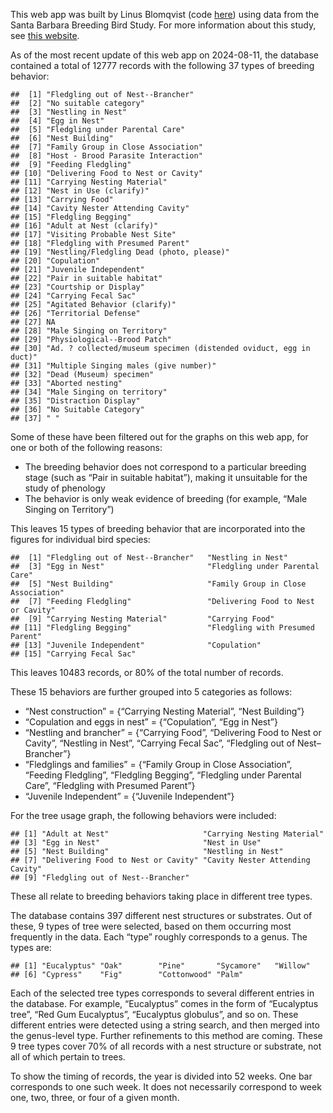 This web app was built by Linus Blomqvist (code
[here](https://github.com/linusblomqvist/BBS/tree/main/sb_bbs)) using
data from the Santa Barbara Breeding Bird Study. For more information
about this study, see [this
website](https://santabarbaraaudubon.org/santa-barbara-county-breeding-bird-study).

As of the most recent update of this web app on 2024-08-11, the database
contained a total of 12777 records with the following 37 types of
breeding behavior:

    ##  [1] "Fledgling out of Nest--Brancher"                                 
    ##  [2] "No suitable category"                                            
    ##  [3] "Nestling in Nest"                                                
    ##  [4] "Egg in Nest"                                                     
    ##  [5] "Fledgling under Parental Care"                                   
    ##  [6] "Nest Building"                                                   
    ##  [7] "Family Group in Close Association"                               
    ##  [8] "Host - Brood Parasite Interaction"                               
    ##  [9] "Feeding Fledgling"                                               
    ## [10] "Delivering Food to Nest or Cavity"                               
    ## [11] "Carrying Nesting Material"                                       
    ## [12] "Nest in Use (clarify)"                                           
    ## [13] "Carrying Food"                                                   
    ## [14] "Cavity Nester Attending Cavity"                                  
    ## [15] "Fledgling Begging"                                               
    ## [16] "Adult at Nest (clarify)"                                         
    ## [17] "Visiting Probable Nest Site"                                     
    ## [18] "Fledgling with Presumed Parent"                                  
    ## [19] "Nestling/Fledgling Dead (photo, please)"                         
    ## [20] "Copulation"                                                      
    ## [21] "Juvenile Independent"                                            
    ## [22] "Pair in suitable habitat"                                        
    ## [23] "Courtship or Display"                                            
    ## [24] "Carrying Fecal Sac"                                              
    ## [25] "Agitated Behavior (clarify)"                                     
    ## [26] "Territorial Defense"                                             
    ## [27] NA                                                                
    ## [28] "Male Singing on Territory"                                       
    ## [29] "Physiological--Brood Patch"                                      
    ## [30] "Ad. ? collected/museum specimen (distended oviduct, egg in duct)"
    ## [31] "Multiple Singing males (give number)"                            
    ## [32] "Dead (Museum) specimen"                                          
    ## [33] "Aborted nesting"                                                 
    ## [34] "Male Singing on territory"                                       
    ## [35] "Distraction Display"                                             
    ## [36] "No Suitable Category"                                            
    ## [37] " "

Some of these have been filtered out for the graphs on this web app, for
one or both of the following reasons:

-   The breeding behavior does not correspond to a particular breeding
    stage (such as “Pair in suitable habitat”), making it unsuitable for
    the study of phenology
-   The behavior is only weak evidence of breeding (for example, “Male
    Singing on Territory”)

This leaves 15 types of breeding behavior that are incorporated into the
figures for individual bird species:

    ##  [1] "Fledgling out of Nest--Brancher"   "Nestling in Nest"                 
    ##  [3] "Egg in Nest"                       "Fledgling under Parental Care"    
    ##  [5] "Nest Building"                     "Family Group in Close Association"
    ##  [7] "Feeding Fledgling"                 "Delivering Food to Nest or Cavity"
    ##  [9] "Carrying Nesting Material"         "Carrying Food"                    
    ## [11] "Fledgling Begging"                 "Fledgling with Presumed Parent"   
    ## [13] "Juvenile Independent"              "Copulation"                       
    ## [15] "Carrying Fecal Sac"

This leaves 10483 records, or 80% of the total number of records.

These 15 behaviors are further grouped into 5 categories as follows:

-   “Nest construction” = {“Carrying Nesting Material”, “Nest Building”}
-   “Copulation and eggs in nest” = {“Copulation”, “Egg in Nest”}
-   “Nestling and brancher” = {“Carrying Food”, “Delivering Food to Nest
    or Cavity”, “Nestling in Nest”, “Carrying Fecal Sac”, “Fledgling out
    of Nest–Brancher”}
-   “Fledglings and families” = {“Family Group in Close Association”,
    “Feeding Fledgling”, “Fledgling Begging”, “Fledgling under Parental
    Care”, “Fledgling with Presumed Parent”}
-   “Juvenile Independent” = {“Juvenile Independent”}

For the tree usage graph, the following behaviors were included:

    ## [1] "Adult at Nest"                     "Carrying Nesting Material"        
    ## [3] "Egg in Nest"                       "Nest in Use"                      
    ## [5] "Nest Building"                     "Nestling in Nest"                 
    ## [7] "Delivering Food to Nest or Cavity" "Cavity Nester Attending Cavity"   
    ## [9] "Fledgling out of Nest--Brancher"

These all relate to breeding behaviors taking place in different tree
types.

The database contains 397 different nest structures or substrates. Out
of these, 9 types of tree were selected, based on them occurring most
frequently in the data. Each “type” roughly corresponds to a genus. The
types are:

    ## [1] "Eucalyptus" "Oak"        "Pine"       "Sycamore"   "Willow"    
    ## [6] "Cypress"    "Fig"        "Cottonwood" "Palm"

Each of the selected tree types corresponds to several different entries
in the database. For example, “Eucalyptus” comes in the form of
“Eucalyptus tree”, “Red Gum Eucalyptus”, “Eucalyptus globulus”, and so
on. These different entries were detected using a string search, and
then merged into the genus-level type. Further refinements to this
method are coming. These 9 tree types cover 70% of all records with a
nest structure or substrate, not all of which pertain to trees.

To show the timing of records, the year is divided into 52 weeks. One
bar corresponds to one such week. It does not necessarily correspond to
week one, two, three, or four of a given month.
